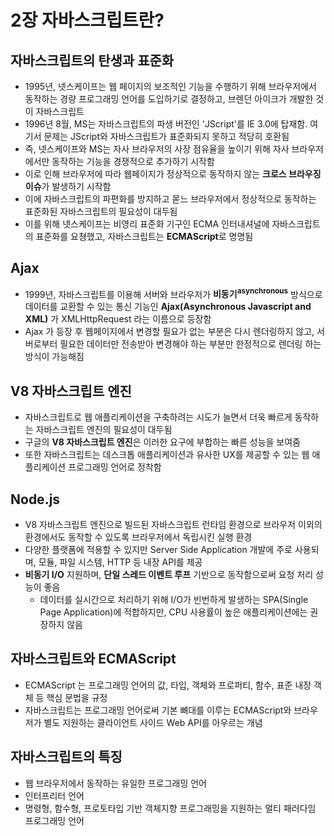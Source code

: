 # 2장 자바스크립트란?

## 자바스크립트의 탄생과 표준화
- 1995년, 넷스케이프는 웹 페이지의 보조적인 기능을 수행하기 위해 브라우저에서 동작하는 경량 프로그래밍 언어를 도입하기로 결정하고, 브렌던 아이크가 개발한 것이 자바스크립트
- 1996년 8월, MS는 자바스크립트의 파생 버전인 'JScript'를 IE 3.0에 탑재함. 여기서 문제는 JScript와 자바스크립트가 표준화되지 못하고 적당히 호환됨
- 즉, 넷스케이프와 MS는 자사 브라우저의 사장 점유율을 높이기 위해 자사 브라우저에서만 동작하는 기능을 경쟁적으로 추가하기 시작함
- 이로 인해 브라우저에 따라 웹페이지가 정상적으로 동작하지 않는 **크로스 브라우징 이슈**가 발생하기 시작함
- 이에 자바스크립트의 파편화를 방지하고 몯느 브라우저에서 정상적으로 동작하는 표준화된 자바스크립트의 필요성이 대두됨
- 이를 위해 넷스케이프는 비영리 표준화 기구인 ECMA 인터내셔널에 자바스크립트의 표준화를 요쳥했고, 자바스크립트는 **ECMAScript**로 명명됨

## Ajax
- 1999년, 자바스크립트를 이용해 서버와 브라우저가 **비동기<sup>asynchronous</sup>** 방식으로 데이터를 교환할 수 있는 통신 기능인 **Ajax(Asynchronous Javascript and XML)** 가 XMLHttpRequest 라는 이름으로 등장함
- Ajax 가 등장 후 웹페이지에서 변경할 필요가 없는 부분은 다시 렌더링하지 않고, 서버로부터 필요한 데이터만 전송받아 변경해야 하는 부분만 한정적으로 렌더링 하는 방식이 가능해짐

## V8 자바스크립트 엔진
- 자바스크립트로 웹 애플리케이션을 구축하려는 시도가 늘면서 더욱 빠르게 동작하는 자바스크립트 엔진의 필요성이 대두됨
- 구글의 **V8 자바스크립트 엔진**은 이러한 요구에 부합하는 빠른 성능을 보여줌
- 또한 자바스크립트는 데스크톱 애플리케이션과 유사한 UX를 제공할 수 있는 웹 애플리케이션 프로그래밍 언어로 정착함


## Node.js
- V8 자바스크립트 엔진으로 빌드된 자바스크립트 런타임 환경으로 브라우저 이외의 환경에서도 동작할 수 있도록 브라우저에서 독립시킨 실행 환경
- 다양한 플랫폼에 적용할 수 있지만 Server Side Application 개발에 주로 사용되며, 모듈, 파일 시스템, HTTP 등 내장 API를 제공
- **비동기 I/O** 지원하며, **단일 스레드 이벤트 루프** 기반으로 동작함으로써 요청 처리 성능이 좋음
  - 데이터를 실시간으로 처리하기 위해 I/O가 빈번하게 발생하는 SPA(Single Page Application)에 적합하지만, CPU 사용률이 높은 애플리케이션에는 권장하지 않음

## 자바스크립트와 ECMAScript
- ECMAScript 는 프로그래밍 언어의 값, 타입, 객체와 프로퍼티, 함수, 표준 내장 객체 등 핵심 문법을 규정
- 자바스크립트는 프로그래밍 언어로써 기본 뼈대를 이루는 ECMAScript와 브라우저가 별도 지원하는 클라이언트 사이드 Web API를 아우르는 개념

## 자바스크립트의 특징
- 웹 브라우저에서 동작하는 유일한 프로그래밍 언어
- 인터프리터 언어
- 명령형, 함수형, 프로토타입 기반 객체지향 프로그래밍을 지원하는 멀티 패러다임 프로그래밍 언어